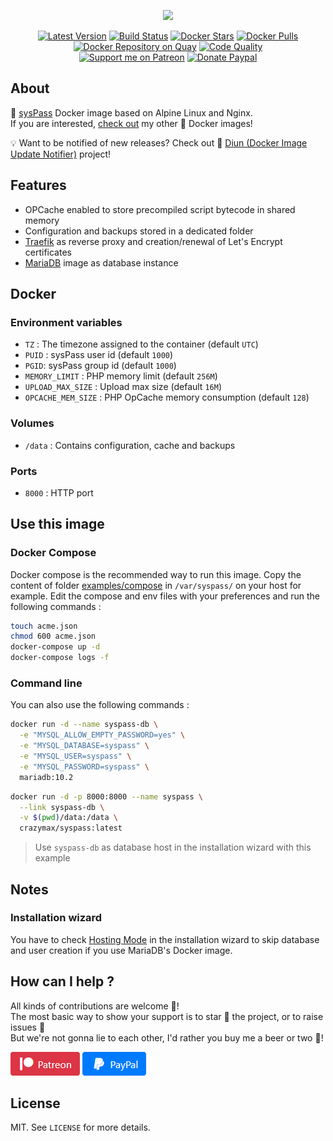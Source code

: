 <p align="center"><a href="https://github.com/crazy-max/docker-syspass" target="_blank"><img height="128"src="https://raw.githubusercontent.com/crazy-max/docker-syspass/master/.res/docker-syspass.jpg"></a></p>

<p align="center">
  <a href="https://hub.docker.com/r/crazymax/syspass/"><img src="https://img.shields.io/badge/dynamic/json.svg?label=version&query=$.results[1].name&url=https://hub.docker.com/v2/repositories/crazymax/syspass/tags&style=flat-square" alt="Latest Version"></a>
  <a href="https://travis-ci.com/crazy-max/docker-syspass"><img src="https://img.shields.io/travis/com/crazy-max/docker-syspass/master.svg?style=flat-square" alt="Build Status"></a>
  <a href="https://hub.docker.com/r/crazymax/syspass/"><img src="https://img.shields.io/docker/stars/crazymax/syspass.svg?style=flat-square" alt="Docker Stars"></a>
  <a href="https://hub.docker.com/r/crazymax/syspass/"><img src="https://img.shields.io/docker/pulls/crazymax/syspass.svg?style=flat-square" alt="Docker Pulls"></a>
  <a href="https://quay.io/repository/crazymax/syspass"><img src="https://quay.io/repository/crazymax/syspass/status?style=flat-square" alt="Docker Repository on Quay"></a>
  <a href="https://www.codacy.com/app/crazy-max/docker-syspass"><img src="https://img.shields.io/codacy/grade/583373a748d24c868a4809caace825bd.svg?style=flat-square" alt="Code Quality"></a>
  <br /><a href="https://www.patreon.com/crazymax"><img src="https://img.shields.io/badge/donate-patreon-f96854.svg?logo=patreon&style=flat-square" alt="Support me on Patreon"></a>
  <a href="https://www.paypal.me/crazyws"><img src="https://img.shields.io/badge/donate-paypal-00457c.svg?logo=paypal&style=flat-square" alt="Donate Paypal"></a>
</p>

## About

🐳 [sysPass](https://syspass.org) Docker image based on Alpine Linux and Nginx.<br />
If you are interested, [check out](https://hub.docker.com/r/crazymax/) my other 🐳 Docker images!

💡 Want to be notified of new releases? Check out 🔔 [Diun (Docker Image Update Notifier)](https://github.com/crazy-max/diun) project!

## Features

* OPCache enabled to store precompiled script bytecode in shared memory
* Configuration and backups stored in a dedicated folder
* [Traefik](https://github.com/containous/traefik-library-image) as reverse proxy and creation/renewal of Let's Encrypt certificates
* [MariaDB](https://github.com/docker-library/mariadb) image as database instance

## Docker

### Environment variables

* `TZ` : The timezone assigned to the container (default `UTC`)
* `PUID` : sysPass user id (default `1000`)
* `PGID`: sysPass group id (default `1000`)
* `MEMORY_LIMIT` : PHP memory limit (default `256M`)
* `UPLOAD_MAX_SIZE` : Upload max size (default `16M`)
* `OPCACHE_MEM_SIZE` : PHP OpCache memory consumption (default `128`)

### Volumes

* `/data` : Contains configuration, cache and backups

### Ports

* `8000` : HTTP port

## Use this image

### Docker Compose

Docker compose is the recommended way to run this image. Copy the content of folder [examples/compose](examples/compose) in `/var/syspass/` on your host for example. Edit the compose and env files with your preferences and run the following commands :

```bash
touch acme.json
chmod 600 acme.json
docker-compose up -d
docker-compose logs -f
```

### Command line

You can also use the following commands :

```bash
docker run -d --name syspass-db \
  -e "MYSQL_ALLOW_EMPTY_PASSWORD=yes" \
  -e "MYSQL_DATABASE=syspass" \
  -e "MYSQL_USER=syspass" \
  -e "MYSQL_PASSWORD=syspass" \
  mariadb:10.2
```

```bash
docker run -d -p 8000:8000 --name syspass \
  --link syspass-db \
  -v $(pwd)/data:/data \
  crazymax/syspass:latest
```

> Use `syspass-db` as database host in the installation wizard with this example

## Notes

### Installation wizard

You have to check [Hosting Mode](https://doc.syspass.org/en/installing/hostingmode.html) in the installation wizard to skip database and user creation if you use MariaDB's Docker image.

## How can I help ?

All kinds of contributions are welcome :raised_hands:!<br />
The most basic way to show your support is to star :star2: the project, or to raise issues :speech_balloon:<br />
But we're not gonna lie to each other, I'd rather you buy me a beer or two :beers:!

[![Support me on Patreon](.res/patreon.png)](https://www.patreon.com/crazymax) 
[![Paypal Donate](.res/paypal.png)](https://www.paypal.me/crazyws)

## License

MIT. See `LICENSE` for more details.
